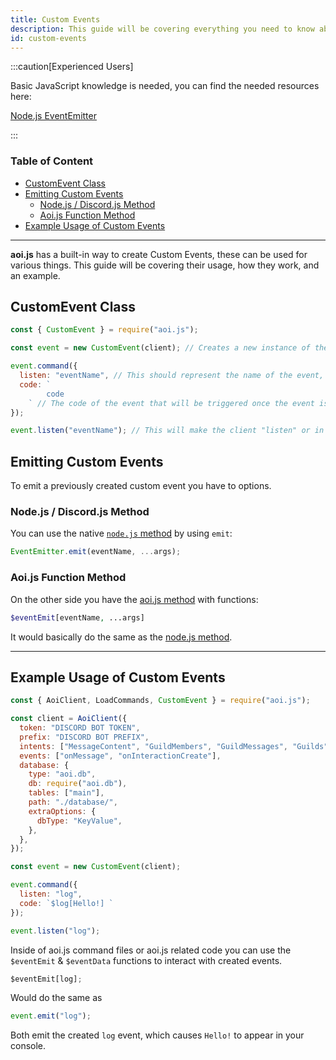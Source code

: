 ```yaml
---
title: Custom Events
description: This guide will be covering everything you need to know about Custom Events and their usage.
id: custom-events
---
```


:::caution[Experienced Users]

Basic JavaScript knowledge is needed, you can find the needed resources here:

[Node.js EventEmitter](https://nodejs.org/dist/latest/docs/api/events.html#emitteremiteventname-args)

:::

<!-- omit from toc -->

### Table of Content

- [CustomEvent Class](#customevent-class)
- [Emitting Custom Events](#emitting-custom-events)
  - [Node.js / Discord.js Method](#nodejs--discordjs-method)
  - [Aoi.js Function Method](#aoijs-function-method)
- [Example Usage of Custom Events](#example-usage-of-custom-events)

---

**aoi.js** has a built-in way to create Custom Events, these can be used for various things. This guide will be covering their usage, how they work, and an example.

## CustomEvent Class

```js title="index.js"
const { CustomEvent } = require("aoi.js");
```

```js
const event = new CustomEvent(client); // Creates a new instance of the CustomEvent class, passing the "client" as an argument.

event.command({
  listen: "eventName", // This should represent the name of the event, in this case it is "eventName".
  code: `
        code
    ` // The code of the event that will be triggered once the event is emitted.
});

event.listen("eventName"); // This will make the client "listen" or in other words, wait for the event to be triggered. It does not trigger the event yet.
```

## Emitting Custom Events

To emit a previously created custom event you have to options.

### Node.js / Discord.js Method

You can use the native [`node.js` method](https://nodejs.org/dist/latest/docs/api/events.html#emitteremiteventname-args) by using `emit`:

```js
EventEmitter.emit(eventName, ...args);
```

### Aoi.js Function Method

On the other side you have the [aoi.js method](https://github.com/AkaruiDevelopment/aoi.js/blob/v6/src/functions/misc/eventEmit.js) with functions:

```php
$eventEmit[eventName, ...args]
```

It would basically do the same as the [node.js method](#emitting-custom-events).

---

## Example Usage of Custom Events

```js title="index.js"
const { AoiClient, LoadCommands, CustomEvent } = require("aoi.js");

const client = AoiClient({
  token: "DISCORD BOT TOKEN",
  prefix: "DISCORD BOT PREFIX",
  intents: ["MessageContent", "GuildMembers", "GuildMessages", "Guilds"],
  events: ["onMessage", "onInteractionCreate"],
  database: {
    type: "aoi.db",
    db: require("aoi.db"),
    tables: ["main"],
    path: "./database/",
    extraOptions: {
      dbType: "KeyValue",
    },
  },
});

const event = new CustomEvent(client);

event.command({
  listen: "log",
  code: `$log[Hello!] `
});

event.listen("log");
```

Inside of aoi.js command files or aoi.js related code you can use the `$eventEmit` & `$eventData` functions to interact with created events.

```js
$eventEmit[log];
```

Would do the same as

```js
event.emit("log");
```

Both emit the created `log` event, which causes `Hello!` to appear in your console.
